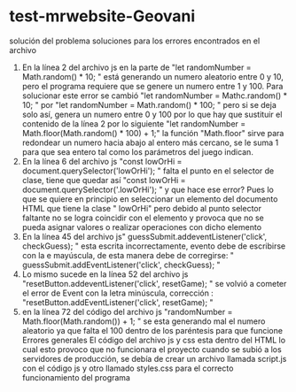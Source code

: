 # test-mrwebsite-Geovani
solución del problema
soluciones para los errores encontrados en el archivo 

1. En la línea 2 del archivo js en la parte de "let randomNumber = Math.random() * 10; " está generando un numero aleatorio entre 0 y 10, pero el programa requiere que se genere un numero entre 1 y 100.
Para solucionar este error se cambió  "let randomNumber = Mathc.random() * 10; " por "let randomNumber = Math.random() * 100; " pero si se deja solo así, genera un numero entre 0 y 100 por lo que hay que sustituir el contenido de la línea 2 por lo siguiente "let randomNumber = Math.floor(Math.random() * 100) + 1;" la función "Math.floor" sirve para redondear un numero hacia abajo al entero más cercano, se le suma 1 para que sea entero tal como los parámetros del juego indican.
2. En la línea 6 del archivo js "const lowOrHi = document.querySelector('lowOrHi'); " falta el punto en el selector de clase, tiene que quedar así  "const lowOrHi = document.querySelector('.lowOrHi'); " y que hace ese error? Pues lo que se quiere en principio en seleccionar un elemento del documento HTML que tiene la clase   " lowOrHi" pero debido al punto selector faltante no se logra coincidir con el elemento  y provoca que no se pueda asignar valores o realizar operaciones con dicho elemento
3. En la línea 45 del archivo js" guessSubmit.addeventListener('click', checkGuess); " esta escrita incorrectamente, evento debe de escribirse con la e mayúscula, de esta manera debe de corregirse: " guessSubmit.addEventListener('click', checkGuess); "
4. Lo mismo sucede en la línea 52 del archivo js "resetButton.addeventListener('click', resetGame); " se volvió a cometer el error de Event con la letra minúscula, corrección : "resetButton.addEventListener('click', resetGame); "
5. en la línea 72 del código del archivo js "randomNumber = Math.floor(Math.random()) + 1; " se esta generando mal el numero aleatorio ya que falta el 100 dentro de los paréntesis para que funcione
Errores generales 
El código del archivo js y css esta dentro del HTML lo cual esto provoco que no funcionara el proyecto cuando se subió a los servidores de producción, se debía de crear un archivo llamada script.js con el código js y otro llamado styles.css para el correcto funcionamiento del programa
